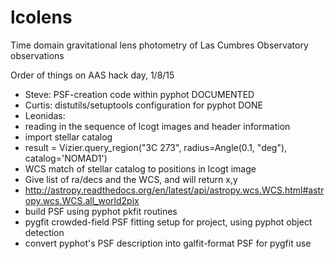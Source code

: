 # lcolens
Time domain gravitational lens photometry of Las Cumbres Observatory observations

Order of things on AAS hack day, 1/8/15
- Steve: PSF-creation code within pyphot DOCUMENTED
- Curtis: distutils/setuptools configuration for pyphot DONE
- Leonidas: 
 - reading in the sequence of lcogt images and header information
 - import stellar catalog
  - result = Vizier.query_region("3C 273", radius=Angle(0.1, "deg"), catalog='NOMAD1')
 - WCS match of stellar catalog to positions in lcogt image
  - Give list of ra/decs and the WCS, and will return x,y
  - http://astropy.readthedocs.org/en/latest/api/astropy.wcs.WCS.html#astropy.wcs.WCS.all_world2pix
 - build PSF using pyphot pkfit routines
 - pygfit crowded-field PSF fitting setup for project, using pyphot object detection
 - convert pyphot's PSF description into galfit-format PSF for pygfit use

